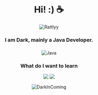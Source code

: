 <h1 align="center">Hi! :) ☕</h1>
<p align="center"> 
<img src="https://komarev.com/ghpvc/?username=DarkInComing" alt="Rattlyy" />
</p>
<h3 align="center">I am Dark, mainly a Java Developer.</h3>
<h3 align="center"></h3>

<p align="center">
        <img alt="Java" src="https://img.shields.io/badge/java-%23ED8B00.svg?&style=for-the-badge&logo=java&logoColor=white"/>
</p>

<h3 align="center">What do I want to learn</h3>
<p align="center">
  <img src="https://camo.githubusercontent.com/c676b5f90a1650624a0a9832d7954edda1db39ad3347d90c8c51e88ff2f92252/68747470733a2f2f696d672e736869656c64732e696f2f62616467652f507974686f6e2d4646443433423f7374796c653d666f722d7468652d6261646765266c6f676f3d707974686f6e266c6f676f436f6c6f723d6461726b677265656e"/>
  <img src="https://camo.githubusercontent.com/42cf4ea24de2413dc2e79ddc2476f9e26a2fbebb841adfe323ceae6098368c98/68747470733a2f2f696d672e736869656c64732e696f2f62616467652f53776966742d4641373334333f7374796c653d666f722d7468652d6261646765266c6f676f3d7377696674266c6f676f436f6c6f723d7768697465"/>
</p>



<p align="center"><img src="https://github-readme-stats.vercel.app/api?username=DarkInComing&show_icons=true&count_private=true&theme=dark" alt="DarkInComing" /></p>
